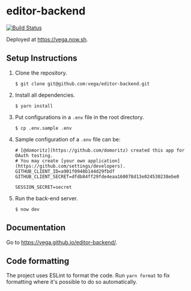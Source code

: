 # editor-backend

[![Build Status](https://travis-ci.com/vega/editor-backend.svg?branch=master)](https://travis-ci.com/vega/editor-backend)

Deployed at https://vega.now.sh. 

## Setup Instructions

1. Clone the repository.
    ```
    $ git clone git@github.com:vega/editor-backend.git
    ```

2. Install all dependencies.
    ```
    $ yarn install
    ```

3. Put configurations in a `.env` file in the root directory.
    ```
    $ cp .env.sample .env
    ```

4. Sample configuration of a `.env` file can be:
    ```
    # [@domoritz](https://github.com/domoritz) created this app for OAuth testing.
    # You may create [your own application](https://github.com/settings/developers).
    GITHUB_CLIENT_ID=a901f0948b144d29fbdf 
    GITHUB_CLIENT_SECRET=dfdb84ff29fde4eaa160078d13e024530238ebe0

    SESSION_SECRET=secret

    ```

5.  Run the back-end server.
    ```
    $ now dev
    ```
    
## Documentation

Go to https://vega.github.io/editor-backend/.

## Code formatting

The project uses ESLint to format the code. Run `yarn format` to fix
formatting where it's possible to do so automatically.
